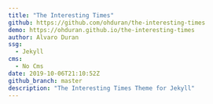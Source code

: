 ```yaml
---
title: "The Interesting Times"
github: https://github.com/ohduran/the-interesting-times
demo: https://ohduran.github.io/the-interesting-times
author: Alvaro Duran
ssg:
  - Jekyll
cms:
  - No Cms
date: 2019-10-06T21:10:52Z
github_branch: master
description: "The Interesting Times Theme for Jekyll"
---
```

